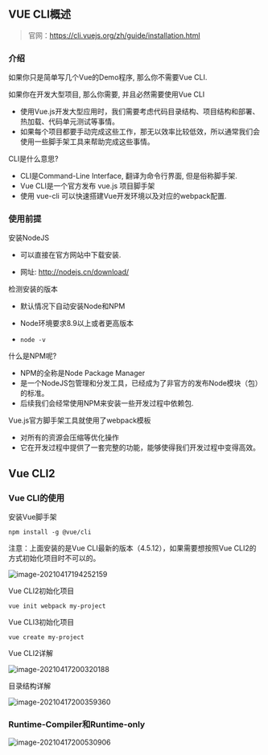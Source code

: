 ## VUE CLI概述

> 官网：https://cli.vuejs.org/zh/guide/installation.html

### 介绍

如果你只是简单写几个Vue的Demo程序, 那么你不需要Vue CLI.

如果你在开发大型项目, 那么你需要, 并且必然需要使用Vue CLI

- 使用Vue.js开发大型应用时，我们需要考虑代码目录结构、项目结构和部署、热加载、代码单元测试等事情。
- 如果每个项目都要手动完成这些工作，那无以效率比较低效，所以通常我们会使用一些脚手架工具来帮助完成这些事情。

CLI是什么意思?

- CLI是Command-Line Interface, 翻译为命令行界面, 但是俗称脚手架.
- Vue CLI是一个官方发布 vue.js 项目脚手架
- 使用 vue-cli 可以快速搭建Vue开发环境以及对应的webpack配置.

### 使用前提

安装NodeJS

- 可以直接在官方网站中下载安装.

- 网址: http://nodejs.cn/download/

检测安装的版本

- 默认情况下自动安装Node和NPM

- Node环境要求8.9以上或者更高版本

- ```
  node -v
  ```

什么是NPM呢?

- NPM的全称是Node Package Manager
- 是一个NodeJS包管理和分发工具，已经成为了非官方的发布Node模块（包）的标准。
- 后续我们会经常使用NPM来安装一些开发过程中依赖包.

Vue.js官方脚手架工具就使用了webpack模板

- 对所有的资源会压缩等优化操作
- 它在开发过程中提供了一套完整的功能，能够使得我们开发过程中变得高效。

## Vue CLI2

### Vue CLI的使用

安装Vue脚手架

```
npm install -g @vue/cli
```

注意：上面安装的是Vue CLI最新的版本（4.5.12），如果需要想按照Vue CLI2的方式初始化项目时不可以的。

![image-20210417194252159](https://note-java.oss-cn-beijing.aliyuncs.com/img/image-20210417194252159.png)

Vue CLI2初始化项目

```
vue init webpack my-project
```

Vue CLI3初始化项目

```
vue create my-project
```

Vue CLI2详解

![image-20210417200320188](https://note-java.oss-cn-beijing.aliyuncs.com/img/image-20210417200320188.png)

目录结构详解

![image-20210417200359360](https://note-java.oss-cn-beijing.aliyuncs.com/img/image-20210417200359360.png)

### Runtime-Compiler和Runtime-only

![image-20210417200530906](https://note-java.oss-cn-beijing.aliyuncs.com/img/image-20210417200530906.png)